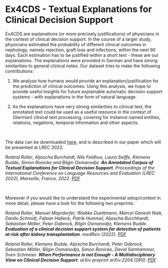 # Ex4CDS - Textual Explanations for Clinical Decision Support 

Ex4CDS are explanations (or more precisely justifications) of physicians in the context of clinical decision support. In the course of a larger study, physicians estimated the probability of different clinical outcomes in nephology, namely rejection, graft loss and infections, within the next 90 days. Each estimation has to be justified within a short text - these are our explanations. The explanations were provided in German and have strong similarities to general clinical notes. Our dataset tries to make the following contributions:

1) We analyse how humans would provide an explanation/justification for the prediction of clinical outcomes. Using this analysis, we hope to provide useful insights for future explainable automatic decision support systems - with explanations in the form of natural language.

2) As the explanations have very strong similarities to clinical text, the annotated text could be used as a useful resource in the context of (German) clinical text processing, covering for instance named entities, relations, negations, temporal information and other aspects.

&nbsp;

The data can be downloaded [here](https://drive.google.com/file/d/110DUrMdXqdGAJpaUlub_Lr0w3NXU0v0C/view?usp=sharing), and is described in our paper which will be presented at LREC 2022:

*Roland Roller, Aljoscha Burchardt, Nils Feldhus, Laura Seiffe, Klemens Budde, Simon Ronicke and Bilgin Osmanodja. **An Annotated Corpus of Textual Explanations for Clinical Decision Support**. Proceedings of the International Conference on Language Resources and Evaluation (LREC 2022), Marseille, France, 2022.* [PDF](http://www.lrec-conf.org/proceedings/lrec2022/pdf/2022.lrec-1.248.pdf)

&nbsp;

Moreover if you would like to understand the experimental setup/context in more detail, please have a look for the following two preprints:

*Roland Roller, Manuel Mayrdorfer, Wiebke Duettmann, Marcel Ganesh Naik, Danilo Schmidt, Fabian Halleck, Patrik Hummel, Aljoscha Burchhardt, Sebastian Möller, Peter Dabrock, Bilgin Osmanodja, Klemens Budde. **Evaluation of a clinical decision support system for detection of patients at risk after kidney transplantation**. medRxiv (2022).* [PDF](https://www.medrxiv.org/content/10.1101/2022.05.12.22275019v1)

*Roland Roller, Klemens Budde, Aljoscha Burchardt, Peter Dabrock, Sebastian Möller, Bilgin Osmanodja, Simon Ronicke, David Samhammer, Sven Schmeier. **When Performance is not Enough - A Multidisciplinary View on Clinical Decision Support**. arXiv preprint arXiv:2204.12810.* [PDF](https://arxiv.org/abs/2204.12810)


